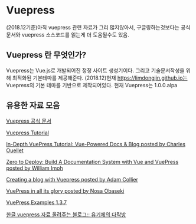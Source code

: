 
# Vuepress

(2018.12기준)아직 vuepress 관련 자료가 그리 많지않아서, 구글링하는것보다는 공식문서와 vuepress 소스코드를 읽는게 더 도움될수도 있음.

## Vuepress 란 무엇인가?

Vuepress는 Vue.js로 개발되어진 정정 사이트 생성기이다. 그리고 기술문서작성을 위해 최적화된 기본테마를 제공해준다.
(2018.12)현재 https://limdongjin.github.io는 Vuepress의 기본 테마를 기반으로 제작되어있다. 
현재 Vuepress는 1.0.0.alpa

## 

## 유용한 자료 모음 

[Vuepress 공식 문서](https://vuepress.vuejs.org/)

[Vuepress Tutorial](https://vuepressbook.com/introduction.html)

[In-Depth VuePress Tutorial: Vue-Powered Docs & Blog posted by Charles Ouellet](https://snipcart.com/blog/vuepress-tutorial-vuejs-documentation)

[Zero to Deploy: Build A Documentation System with Vue and VuePress posted by William Imoh](https://scotch.io/tutorials/zero-to-deploy-build-a-documentation-system-with-vue-and-vuepress)

[Creating a blog with Vuepress posted by Adam Collier](https://medium.com/@adam.collier/creating-a-blog-with-vuepress-44ec0fed9718)

[VuePress in all its glory posted by Nosa Obaseki](https://blog.logrocket.com/vuepress-in-all-its-glory-2f682e4f70c0)

[VuePress Examples 1.3.7](https://vuepress-examples.netlify.com/)

[한글 vuepress 자료 올려주는 블로그:: 유기체의 다락방](https://62che.com/blog)

<ClientOnly>
    <Disqus />
</ClientOnly>
